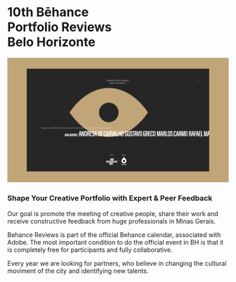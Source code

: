 # 10th Bēhance <br> Portfolio Reviews <br> Belo Horizonte

<img src="assets/img/behance-10th-screenshot.jpg">

### Shape Your Creative Portfolio with Expert & Peer Feedback
Our goal is promote the meeting of creative people, share their work and receive constructive feedback from huge professionals in Minas Gerais.

Behance Reviews is part of the official Behance calendar, associated with Adobe. The most important condition to do the official event in BH is that it is completely free for participants and fully collaborative.

Every year we are looking for partners, who believe in changing the cultural moviment of the city and identifying new talents.
